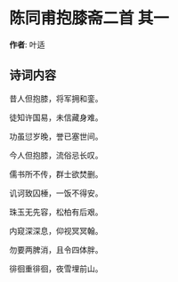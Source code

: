 # 陈同甫抱膝斋二首  其一

**作者**: 叶适

## 诗词内容

昔人但抱膝，将军拥和銮。

徒知许国易，未信藏身难。

功虽愆岁晚，誉已塞世间。

今人但抱膝，流俗忌长叹。

儒书所不传，群士欲焚删。

讥诃致囚棰，一饭不得安。

珠玉无先容，松柏有后艰。

内窥深深息，仰视冥冥翰。

勿要两脾消，且令四体胖。

徘徊重徘徊，夜雪埋前山。

